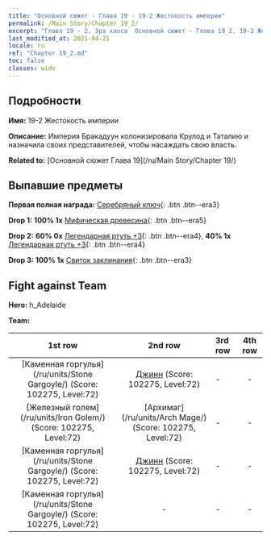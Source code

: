 ```yaml
---
title: "Основной сюжет - Глава 19 - 19-2 Жестокость империи"
permalink: /Main Story/Chapter 19_2/
excerpt: "Глава 19 - 2. Эра хаоса  Основной сюжет - Глава 19_2. 19-2 Жестокость империи"
last_modified_at: 2021-04-21
locale: ru
ref: "Chapter 19_2.md"
toc: false
classes: wide
---
```


## Подробности

 **Имя:** 19-2 Жестокость империи

 **Описание:** Империя Бракадуун колонизировала Крулод и Таталию и назначила своих представителей, чтобы насаждать свою власть.

 **Related to:** [Основной сюжет Глава 19](/ru/Main Story/Chapter 19/)

## Выпавшие предметы

 **Первая полная награда:** [Серебряный ключ](/ru/Items/con_693/){: .btn .btn--era3}

 **Drop 1:** **100% 1x** [Мифическая древесина](/ru/Items/mat_62/){: .btn .btn--era5}

 **Drop 2:** **60% 0x** [Легендарная ртуть +3](/ru/Items/mat_56/){: .btn .btn--era4}, **40% 1x** [Легендарная ртуть +3](/ru/Items/mat_56/){: .btn .btn--era4}

 **Drop 3:** **100% 1x** [Свиток заклинания](/ru/Items/con_694/){: .btn .btn--era3}


## Fight against Team
 **Hero:** h_Adelaide

 **Team:**


  | 1st row | 2nd row | 3rd row | 4th row |
  |:----:|:----:|:----|:----:|
  | [Каменная горгулья](/ru/units/Stone Gargoyle/) (Score: 102275, Level:72)  | [Джинн](/ru/units/Genie/) (Score: 102275, Level:72)  | - | - |
  | [Железный голем](/ru/units/Iron Golem/) (Score: 102275, Level:72)  | [Архимаг](/ru/units/Arch Mage/) (Score: 102275, Level:72)  | - | - |
  | [Каменная горгулья](/ru/units/Stone Gargoyle/) (Score: 102275, Level:72)  | [Джинн](/ru/units/Genie/) (Score: 102275, Level:72)  | - | - |
  | [Каменная горгулья](/ru/units/Stone Gargoyle/) (Score: 102275, Level:72)  | - | - | - |


